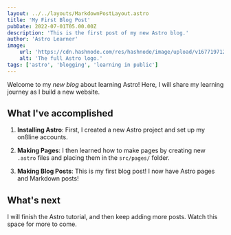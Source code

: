 ```yaml
---
layout: ../../layouts/MarkdownPostLayout.astro
title: 'My First Blog Post'
pubDate: 2022-07-01T05.00.00Z
description: 'This is the first post of my new Astro blog.'
author: 'Astro Learner'
image:
    url: 'https://cdn.hashnode.com/res/hashnode/image/upload/v1677197124486/86fa95f6-e896-4c96-b180-7f9dc1b8e71d.jpeg?w=1600&h=840&fit=crop&crop=entropy&auto=compress,format&format=webp'
    alt: 'The full Astro logo.'
tags: ['astro', 'blogging', 'learning in public']
---
```


<!-- # My First Blog Post -->

Welcome to my _new blog_ about learning Astro! Here, I will share my learning journey as I build a new website.

## What I've accomplished

1. **Installing Astro**: First, I created a new Astro project and set up my onßline accounts.

2. **Making Pages**: I then learned how to make pages by creating new `.astro` files and placing them in the `src/pages/` folder.

3. **Making Blog Posts**: This is my first blog post! I now have Astro pages and Markdown posts!

## What's next

I will finish the Astro tutorial, and then keep adding more posts. Watch this space for more to come.
